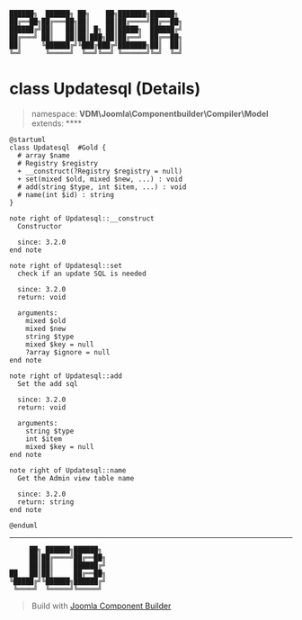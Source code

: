 ```
██████╗  ██████╗ ██╗    ██╗███████╗██████╗
██╔══██╗██╔═══██╗██║    ██║██╔════╝██╔══██╗
██████╔╝██║   ██║██║ █╗ ██║█████╗  ██████╔╝
██╔═══╝ ██║   ██║██║███╗██║██╔══╝  ██╔══██╗
██║     ╚██████╔╝╚███╔███╔╝███████╗██║  ██║
╚═╝      ╚═════╝  ╚══╝╚══╝ ╚══════╝╚═╝  ╚═╝
```
# class Updatesql (Details)
> namespace: **VDM\Joomla\Componentbuilder\Compiler\Model**
> extends: ****
```uml
@startuml
class Updatesql  #Gold {
  # array $name
  # Registry $registry
  + __construct(?Registry $registry = null)
  + set(mixed $old, mixed $new, ...) : void
  # add(string $type, int $item, ...) : void
  # name(int $id) : string
}

note right of Updatesql::__construct
  Constructor

  since: 3.2.0
end note

note right of Updatesql::set
  check if an update SQL is needed

  since: 3.2.0
  return: void
  
  arguments:
    mixed $old
    mixed $new
    string $type
    mixed $key = null
    ?array $ignore = null
end note

note right of Updatesql::add
  Set the add sql

  since: 3.2.0
  return: void
  
  arguments:
    string $type
    int $item
    mixed $key = null
end note

note right of Updatesql::name
  Get the Admin view table name

  since: 3.2.0
  return: string
end note
 
@enduml
```

---
```
     ██╗ ██████╗██████╗
     ██║██╔════╝██╔══██╗
     ██║██║     ██████╔╝
██   ██║██║     ██╔══██╗
╚█████╔╝╚██████╗██████╔╝
 ╚════╝  ╚═════╝╚═════╝
```
> Build with [Joomla Component Builder](https://git.vdm.dev/joomla/Component-Builder)

